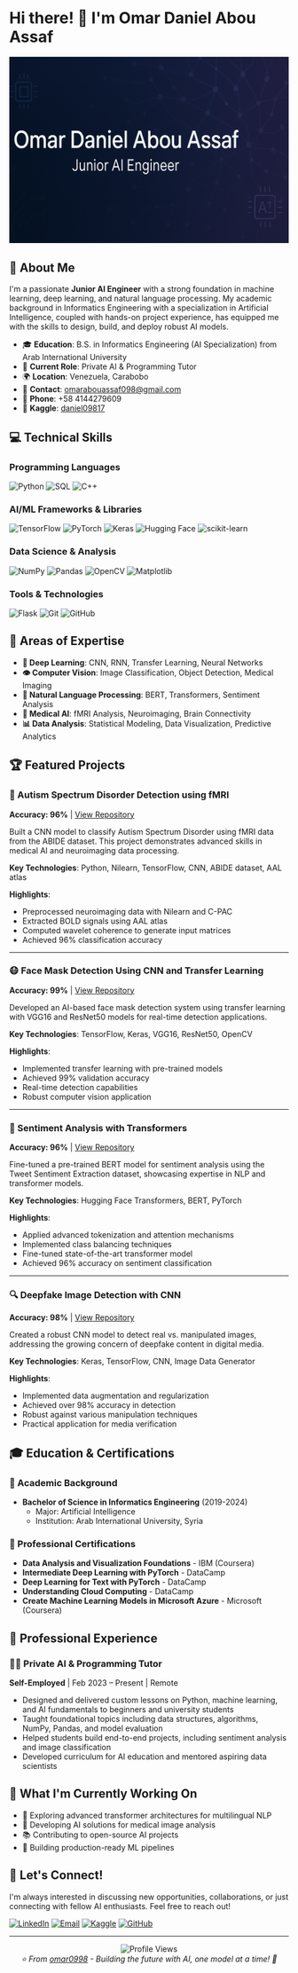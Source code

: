 # Hi there! 👋 I'm Omar Daniel Abou Assaf

![GitHub Banner](./github-banner.png)

## 🚀 About Me

I'm a passionate **Junior AI Engineer** with a strong foundation in machine learning, deep learning, and natural language processing. My academic background in Informatics Engineering with a specialization in Artificial Intelligence, coupled with hands-on project experience, has equipped me with the skills to design, build, and deploy robust AI models.

- 🎓 **Education**: B.S. in Informatics Engineering (AI Specialization) from Arab International University
- 💼 **Current Role**: Private AI & Programming Tutor
- 🌍 **Location**: Venezuela, Carabobo
- 📧 **Contact**: omarabouassaf098@gmail.com
- 📱 **Phone**: +58 4144279609
- 🔗 **Kaggle**: [daniel09817](https://www.kaggle.com/daniel09817)

## 💻 Technical Skills

### Programming Languages
![Python](https://img.shields.io/badge/Python-3776AB?style=for-the-badge&logo=python&logoColor=white)
![SQL](https://img.shields.io/badge/SQL-4479A1?style=for-the-badge&logo=mysql&logoColor=white)
![C++](https://img.shields.io/badge/C++-00599C?style=for-the-badge&logo=c%2B%2B&logoColor=white)

### AI/ML Frameworks & Libraries
![TensorFlow](https://img.shields.io/badge/TensorFlow-FF6F00?style=for-the-badge&logo=tensorflow&logoColor=white)
![PyTorch](https://img.shields.io/badge/PyTorch-EE4C2C?style=for-the-badge&logo=pytorch&logoColor=white)
![Keras](https://img.shields.io/badge/Keras-D00000?style=for-the-badge&logo=keras&logoColor=white)
![Hugging Face](https://img.shields.io/badge/🤗%20Hugging%20Face-FFD21E?style=for-the-badge)
![scikit-learn](https://img.shields.io/badge/scikit--learn-F7931E?style=for-the-badge&logo=scikit-learn&logoColor=white)

### Data Science & Analysis
![NumPy](https://img.shields.io/badge/NumPy-013243?style=for-the-badge&logo=numpy&logoColor=white)
![Pandas](https://img.shields.io/badge/Pandas-150458?style=for-the-badge&logo=pandas&logoColor=white)
![OpenCV](https://img.shields.io/badge/OpenCV-27338e?style=for-the-badge&logo=OpenCV&logoColor=white)
![Matplotlib](https://img.shields.io/badge/Matplotlib-11557c?style=for-the-badge)

### Tools & Technologies
![Flask](https://img.shields.io/badge/Flask-000000?style=for-the-badge&logo=flask&logoColor=white)
![Git](https://img.shields.io/badge/Git-F05032?style=for-the-badge&logo=git&logoColor=white)
![GitHub](https://img.shields.io/badge/GitHub-181717?style=for-the-badge&logo=github&logoColor=white)

## 🎯 Areas of Expertise

- **🧠 Deep Learning**: CNN, RNN, Transfer Learning, Neural Networks
- **👁️ Computer Vision**: Image Classification, Object Detection, Medical Imaging
- **📝 Natural Language Processing**: BERT, Transformers, Sentiment Analysis
- **🏥 Medical AI**: fMRI Analysis, Neuroimaging, Brain Connectivity
- **📊 Data Analysis**: Statistical Modeling, Data Visualization, Predictive Analytics

## 🏆 Featured Projects

### 🧠 Autism Spectrum Disorder Detection using fMRI
**Accuracy: 96%** | [View Repository](https://github.com/omar0998/Autism-Spectrum-Disorder)

Built a CNN model to classify Autism Spectrum Disorder using fMRI data from the ABIDE dataset. This project demonstrates advanced skills in medical AI and neuroimaging data processing.

**Key Technologies**: Python, Nilearn, TensorFlow, CNN, ABIDE dataset, AAL atlas

**Highlights**:
- Preprocessed neuroimaging data with Nilearn and C-PAC
- Extracted BOLD signals using AAL atlas
- Computed wavelet coherence to generate input matrices
- Achieved 96% classification accuracy

---

### 😷 Face Mask Detection Using CNN and Transfer Learning
**Accuracy: 99%** | [View Repository](#)

Developed an AI-based face mask detection system using transfer learning with VGG16 and ResNet50 models for real-time detection applications.

**Key Technologies**: TensorFlow, Keras, VGG16, ResNet50, OpenCV

**Highlights**:
- Implemented transfer learning with pre-trained models
- Achieved 99% validation accuracy
- Real-time detection capabilities
- Robust computer vision application

---

### 💭 Sentiment Analysis with Transformers
**Accuracy: 96%** | [View Repository](#)

Fine-tuned a pre-trained BERT model for sentiment analysis using the Tweet Sentiment Extraction dataset, showcasing expertise in NLP and transformer models.

**Key Technologies**: Hugging Face Transformers, BERT, PyTorch

**Highlights**:
- Applied advanced tokenization and attention mechanisms
- Implemented class balancing techniques
- Fine-tuned state-of-the-art transformer model
- Achieved 96% accuracy on sentiment classification

---

### 🔍 Deepfake Image Detection with CNN
**Accuracy: 98%** | [View Repository](#)

Created a robust CNN model to detect real vs. manipulated images, addressing the growing concern of deepfake content in digital media.

**Key Technologies**: Keras, TensorFlow, CNN, Image Data Generator

**Highlights**:
- Implemented data augmentation and regularization
- Achieved over 98% accuracy in detection
- Robust against various manipulation techniques
- Practical application for media verification

## 🎓 Education & Certifications

### 🏫 Academic Background
- **Bachelor of Science in Informatics Engineering** (2019-2024)
  - Major: Artificial Intelligence
  - Institution: Arab International University, Syria

### 📜 Professional Certifications
- **Data Analysis and Visualization Foundations** - IBM (Coursera)
- **Intermediate Deep Learning with PyTorch** - DataCamp
- **Deep Learning for Text with PyTorch** - DataCamp
- **Understanding Cloud Computing** - DataCamp
- **Create Machine Learning Models in Microsoft Azure** - Microsoft (Coursera)

## 💼 Professional Experience

### 👨‍🏫 Private AI & Programming Tutor
**Self-Employed** | Feb 2023 – Present | Remote

- Designed and delivered custom lessons on Python, machine learning, and AI fundamentals to beginners and university students
- Taught foundational topics including data structures, algorithms, NumPy, Pandas, and model evaluation
- Helped students build end-to-end projects, including sentiment analysis and image classification
- Developed curriculum for AI education and mentored aspiring data scientists

## 🌟 What I'm Currently Working On

- 🔬 Exploring advanced transformer architectures for multilingual NLP
- 🏥 Developing AI solutions for medical image analysis
- 📚 Contributing to open-source AI projects
- 🎯 Building production-ready ML pipelines

## 🤝 Let's Connect!

I'm always interested in discussing new opportunities, collaborations, or just connecting with fellow AI enthusiasts. Feel free to reach out!

[![LinkedIn](https://img.shields.io/badge/LinkedIn-0077B5?style=for-the-badge&logo=linkedin&logoColor=white)](https://linkedin.com/in/omar-daniel-abou-assaf)
[![Email](https://img.shields.io/badge/Email-D14836?style=for-the-badge&logo=gmail&logoColor=white)](mailto:omarabouassaf098@gmail.com)
[![Kaggle](https://img.shields.io/badge/Kaggle-20BEFF?style=for-the-badge&logo=kaggle&logoColor=white)](https://www.kaggle.com/daniel09817)
[![GitHub](https://img.shields.io/badge/GitHub-181717?style=for-the-badge&logo=github&logoColor=white)](https://github.com/omar0998)

---

<div align="center">
  <img src="https://komarev.com/ghpvc/?username=omar0998&color=blueviolet&style=flat-square&label=Profile+Views" alt="Profile Views"/>
</div>

<div align="center">
  <i>⭐️ From <a href="https://github.com/omar0998">omar0998</a> - Building the future with AI, one model at a time! 🚀</i>
</div>


